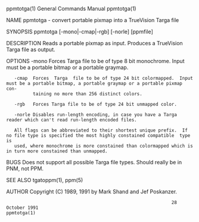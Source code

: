 ppmtotga(1)                                                   General Commands Manual                                                  ppmtotga(1)

NAME
       ppmtotga - convert portable pixmap into a TrueVision Targa file

SYNOPSIS
       ppmtotga [-mono|-cmap|-rgb] [-norle] [ppmfile]

DESCRIPTION
       Reads a portable pixmap as input.  Produces a TrueVision Targa file as output.

OPTIONS
       -mono  Forces Targa file to be of type 8 bit monochrome.  Input must be a portable bitmap or a portable graymap.

       -cmap  Forces  Targa  file to be of type 24 bit colormapped.  Input must be a portable bitmap, a portable graymap or a portable pixmap con‐
              taining no more than 256 distinct colors.

       -rgb   Forces Targa file to be of type 24 bit unmapped color.

       -norle Disables run-length encoding, in case you have a Targa reader which can't read run-length encoded files.

       All flags can be abbreviated to their shortest unique prefix.  If no file type is specified the most highly constained compatible  type  is
       used, where monochrome is more constained than colormapped which is in turn more constained than unmapped.

BUGS
       Does not support all possible Targa file types.  Should really be in PNM, not PPM.

SEE ALSO
       tgatoppm(1), ppm(5)

AUTHOR
       Copyright (C) 1989, 1991 by Mark Shand and Jef Poskanzer.

                                                                  28 October 1991                                                      ppmtotga(1)
